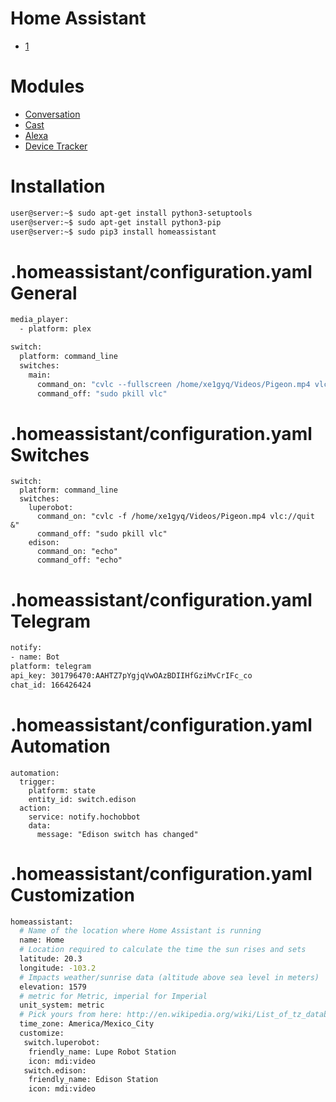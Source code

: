 # Home Assistant

- [1](http://ratonland.org/tag/yaml/)

# Modules

- [Conversation](https://home-assistant.io/components/conversation/)
- [Cast](https://home-assistant.io/components/media_player.cast/)
- [Alexa](https://home-assistant.io/components/alexa/)
- [Device Tracker](https://home-assistant.io/components/device_tracker/)

# Installation

```sh
user@server:~$ sudo apt-get install python3-setuptools
user@server:~$ sudo apt-get install python3-pip
user@server:~$ sudo pip3 install homeassistant
```

# .homeassistant/configuration.yaml General

```sh
media_player:
  - platform: plex

switch:
  platform: command_line
  switches:
    main:
      command_on: "cvlc --fullscreen /home/xe1gyq/Videos/Pigeon.mp4 vlc://quit &"
      command_off: "sudo pkill vlc"
```

# .homeassistant/configuration.yaml Switches

```
switch:
  platform: command_line
  switches:
    luperobot:
      command_on: "cvlc -f /home/xe1gyq/Videos/Pigeon.mp4 vlc://quit &"
      command_off: "sudo pkill vlc"
    edison:
      command_on: "echo"
      command_off: "echo"
```

# .homeassistant/configuration.yaml Telegram

```sh
notify:
- name: Bot
platform: telegram
api_key: 301796470:AAHTZ7pYgjqVwOAzBDIIHfGziMvCrIFc_co
chat_id: 166426424
```

# .homeassistant/configuration.yaml Automation

```
automation:
  trigger:
    platform: state
    entity_id: switch.edison
  action:
    service: notify.hochobbot
    data:
      message: "Edison switch has changed"
```

# .homeassistant/configuration.yaml Customization

```sh
homeassistant:
  # Name of the location where Home Assistant is running
  name: Home
  # Location required to calculate the time the sun rises and sets
  latitude: 20.3
  longitude: -103.2
  # Impacts weather/sunrise data (altitude above sea level in meters)
  elevation: 1579
  # metric for Metric, imperial for Imperial
  unit_system: metric
  # Pick yours from here: http://en.wikipedia.org/wiki/List_of_tz_database_time_zones
  time_zone: America/Mexico_City
  customize:
   switch.luperobot:
    friendly_name: Lupe Robot Station
    icon: mdi:video
   switch.edison:
    friendly_name: Edison Station
    icon: mdi:video
```
